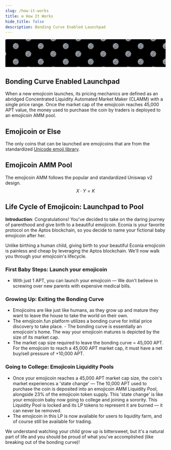 ```yaml
---
slug: /how-it-works
title: ⚙️ How It Works
hide_title: false
description: Bonding Curve Enabled Launchpad
---
```


![gear](./gear-banner.png "gear")

## Bonding Curve Enabled Launchpad

When a new emojicoin launches, its pricing
mechanics are defined as an abridged Concentrated Liquidity Automated Market
Maker (CLAMM) with a single price range. Once the market cap of the emojicoin
reaches 45,000 APT value, the money used to purchase the coin by traders is
deployed to an emojicoin AMM pool.

## Emojicoin or Else

The only coins that can be launched are emojicoins that are from the
standardized [Unicode emoji library].

## Emojicoin AMM Pool

The emojicoin AMM follows the popular and standardized Uniswap v2 design.
$$
X \cdot Y = K
$$

## Life Cycle of Emojicoin: Launchpad to Pool

**Introduction**: Congratulations! You've decided to take on the daring journey
of parenthood and give birth to a beautiful emojicoin. Econia is your favorite
protocol on the Aptos blockchain, so you decide to name your fictional baby
emojicoin after her.

Unlike birthing a human child, giving birth to your beautiful Econia emojicoin
is painless and cheap by leveraging the Aptos blockchain. We'll now walk you
through your emojicoin's lifecycle.

### First Baby Steps: Launch your emojicoin

- With just 1 APT, you can launch your emojicoin — We don't believe in screwing
  over new parents with expensive medical bills.

### Growing Up: Exiting the Bonding Curve

- Emojicoins are like just like humans, as they grow up and mature they want to
  leave the house to take the world on their own.
- The emojicoin.fun platform utilizes a bonding curve for initial price
  discovery to take place. - The bonding curve is essentially an emojicoin's
  home. The way your emojicoin matures is depicted by the size of its market
  cap.
- The market cap size required to leave the bonding curve = 45,000 APT.
  For the emojicoin to reach a 45,000 APT market cap, it must have a net
  buy/sell pressure of +10,000 APT.

### Going to College: Emojicoin Liquidity Pools

- Once your emojicoin reaches a 45,000 APT market cap size, the coin's market
  experiences a 'state change' — The 10,000 APT used to purchase the coin is
  deposited into an emojicoin AMM Liquidity Pool, alongside 23% of the emojicoin
  token supply. This 'state change' is like your emojicoin baby now going to
  college and joining a sorority. This Liquidity Pool is locked and its LP
  tokens to represent it are burned — it can never be removed.
- The emojicoin in this LP is now available for users to liquidity farm, and
  of course still be available for trading.

We understand watching your child grow up is bittersweet, but it's a natural
part of life and you should be proud of what you've accomplished (like breaking
out of the bonding curve)!

[unicode emoji library]: https://www.unicode.org/emoji/charts/full-emoji-list.html